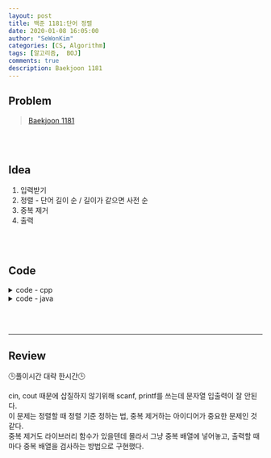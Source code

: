 ```yaml
---
layout: post
title: 백준 1181:단어 정렬
date: 2020-01-08 16:05:00
author: "SeWonKim"
categories: [CS, Algorithm]
tags: [알고리즘,  BOJ]
comments: true
description: Baekjoon 1181
---
```


## Problem

> [Baekjoon 1181](https://www.acmicpc.net/problem/1181)

&nbsp;  
&nbsp;
## Idea

1. 입력받기
2. 정렬 - 단어 길이 순 / 길이가 같으면 사전 순
3. 중복 제거
4. 출력

&nbsp;  
&nbsp;
## Code


<details>
<summary>code - cpp</summary>
<div markdown="1">

```cpp
#include <iostream>
#include <vector>
#include <string>
#include <algorithm>

using namespace std;

// sort 
int comp(const string &s1, const string &s2){
	
	// 사이즈가 같으면 사전순 
	if(s1.size() == s2.size()){
		return s1 < s2;
	}
	
	// 사이즈가 작은 순 
	return s1.size() < s2.size();
} 

int main() {
	
	int n;
	scanf("%d", &n);
	
	vector<string> words;
	
	while(n--){
		string str;
		cin >> str;
		words.push_back(str);	
	}
	
	// 1. 정렬
	sort(words.begin(), words.end(), comp);
		
	vector<string> dup;
	for(int i=0; i<words.size(); i++){
		
		// 2. 중복 제거
		bool isDup = false;
		for(int k=0; k<dup.size(); k++){
			if(dup[k] == words[i]){
				isDup = true;
				break;
			}
		}
		
		if(!isDup){
			printf("%s\n", words[i].c_str());
			dup.push_back(words[i]);
		}
	}
	
	return 0;
}
```

</div>
</details>



<details>
<summary>code - java</summary>
<div markdown="1">

- String 배열은 Arrays.sort()하면 사전순으로 정렬된다.
- Comparator를 사용해 길이로 먼저 비교해주고, 사전순으로 정렬할 때에는 str1.compareTo(str2) 를 사용해 정렬해준다.
- 중복제거하여 출력하는 로직! Set에 넣어주지 않아도 된다.

```java
import java.util.Arrays;
import java.util.Comparator;
import java.util.Scanner;

public class Main {

	public static void main(String[] args) throws Exception {
		Scanner sc = new Scanner(System.in);
		int N = Integer.parseInt(sc.nextLine());

		// 1. String 배열에 단어 저장
		String[] words = new String[N];
		for (int i = 0; i < N; i++) {
			words[i] = sc.nextLine();
		}

		// 2. 단어 정렬
		Arrays.sort(words, new Comparator<String>() {
			@Override
			public int compare(String o1, String o2) {
				if (o1.length() == o2.length()) {
					return o1.compareTo(o2); // 사전 순으로
				}
				return o1.length() - o2.length(); // 길이가 짧은 순으로
			}
		});

		// 3. 중복제거하여 출력
		String str = words[0];
		System.out.println(str);
		for (int i = 1; i < N; i++) {
			if (words[i].equals(str)) {
				continue;
			}
			System.out.println(words[i]);
			str = words[i];
		}
	}

}

```

</div>
</details>

&nbsp;  
&nbsp;

---

## Review
🕒풀이시간 대략 한시간🕒 

cin, cout 때문에 삽질하지 않기위해 scanf, printf를 쓰는데 문자열 입출력이 잘 안된다.    
이 문제는 정렬할 때 정렬 기준 정하는 법, 중복 제거하는 아이디어가 중요한 문제인 것 같다.     
중복 제거도 라이브러리 함수가 있을텐데 몰라서 그냥 중복 배열에 넣어놓고, 출력할 때마다 중복 배열을 검사하는 방법으로 구현했다.
